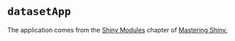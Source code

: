 # `datasetApp`

The application comes from the [Shiny Modules](https://mastering-shiny.org/scaling-modules.html) chapter of [Mastering Shiny.](https://mastering-shiny.org/)
